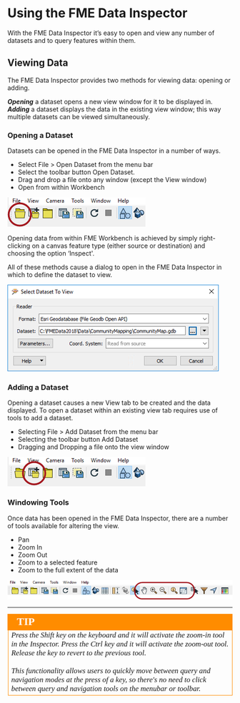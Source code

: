 # Using the FME Data Inspector #

With the FME Data Inspector it’s easy to open and view any number of datasets and to query features within them.

 
## Viewing Data ##
The FME Data Inspector provides two methods for viewing data: opening or adding. 

***Opening*** a dataset opens a new view window for it to be displayed in. ***Adding*** a dataset displays the data in the existing view window; this way multiple datasets can be viewed simultaneously.

### Opening a Dataset ###
Datasets can be opened in the FME Data Inspector in a number of ways.

- Select File > Open Dataset from the menu bar
- Select the toolbar button Open Dataset.
- Drag and drop a file onto any window (except the View window)
- Open from within Workbench

![](./Images/Img1.32.DIOpenDataset.png)

Opening data from within FME Workbench is achieved by simply right-clicking on a canvas feature type (either source or destination) and choosing the option ‘Inspect'.

All of these methods cause a dialog to open in the FME Data Inspector in which to define the dataset to view.

![](./Images/Img1.33.DIOpenDatasetDialog.png)

### Adding a Dataset ###
Opening a dataset causes a new View tab to be created and the data displayed. To open a dataset within an existing view tab requires use of tools to add a dataset.

- Selecting File > Add Dataset from the menu bar
- Selecting the toolbar button Add Dataset
- Dragging and Dropping a file onto the view window

![](./Images/Img1.34.DIAddDataset.png)

### Windowing Tools ###
Once data has been opened in the FME Data Inspector, there are a number of tools available for altering the view.

- Pan
- Zoom In
- Zoom Out
- Zoom to a selected feature
- Zoom to the full extent of the data

![](./Images/Img1.35.DIWindowTools.png)

---

<!--Tip Section--> 

<table style="border-spacing: 0px">
<tr>
<td style="vertical-align:middle;background-color:darkorange;border: 2px solid darkorange">
<i class="fa fa-info-circle fa-lg fa-pull-left fa-fw" style="color:white;padding-right: 12px;vertical-align:text-top"></i>
<span style="color:white;font-size:x-large;font-weight: bold;font-family:serif">TIP</span>
</td>
</tr>

<tr>
<td style="border: 1px solid darkorange">
<span style="font-family:serif; font-style:italic; font-size:larger">
Press the Shift key on the keyboard and it will activate the zoom-in tool in the Inspector.
Press the Ctrl key and it will activate the zoom-out tool. Release the key to revert to the previous tool.
<br><br>
This functionality allows users to quickly move between query and navigation modes at the press of a key, so there's no need to click between query and navigation tools on the menubar or toolbar.
</span>
</td>
</tr>
</table>